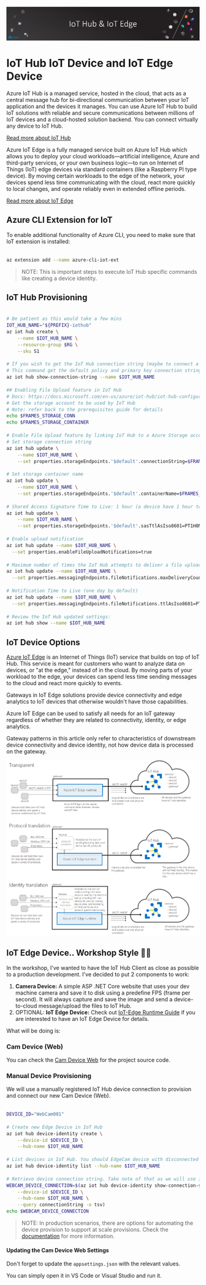 ![banner](assets/banner.png)

# IoT Hub IoT Device and IoT Edge Device

Azure IoT Hub is a managed service, hosted in the cloud, that acts as a central message hub for bi-directional 
communication between your IoT application and the devices it manages. You can use Azure IoT Hub to build 
IoT solutions with reliable and secure communications between millions of IoT devices and a cloud-hosted 
solution backend. You can connect virtually any device to IoT Hub.

[Read more about IoT Hub](https://docs.microsoft.com/en-us/azure/iot-hub/about-iot-hub)

Azure IoT Edge is a fully managed service built on Azure IoT Hub which allows you to deploy your cloud workloads—artificial intelligence, Azure and third-party services, or your own business logic—to run on Internet of Things (IoT) edge devices via standard containers (like a Raspberry PI type device). By moving certain workloads to the edge of the network, your devices spend less time communicating with the cloud, react more quickly to local changes, and operate reliably even in extended offline periods.

[Read more about IoT Edge](https://azure.microsoft.com/en-us/services/iot-edge/)

## Azure CLI Extension for IoT

To enable additional functionality of Azure CLI, you need to make sure that IoT extension is installed:

```bash

az extension add --name azure-cli-iot-ext

```

>NOTE: This is important steps to execute IoT Hub specific commands like creating a device identity.

## IoT Hub Provisioning

```bash

# Be patient as this would take a few mins
IOT_HUB_NAME="${PREFIX}-iothub"
az iot hub create \
    --name $IOT_HUB_NAME \
    --resource-group $RG \
    --sku S1

# If you wish to get the IoT Hub connection string (maybe to connect a Device Explorer to it) use the following:
# This command get the default policy and primary key connection string
az iot hub show-connection-string --name $IOT_HUB_NAME

## Enabling File Upload feature in IoT Hub
# Docs: https://docs.microsoft.com/en-us/azure/iot-hub/iot-hub-configure-file-upload-cli
# Get the storage account to be used by IoT Hub
# Note: refer back to the prerequisites guide for details
echo $FRAMES_STORAGE_CONN
echo $FRAMES_STORAGE_CONTAINER

# Enable File Upload feature by linking IoT Hub to a Azure Storage account.
# Set storage connection string
az iot hub update \
    --name $IOT_HUB_NAME \
    --set properties.storageEndpoints.'$default'.connectionString=$FRAMES_STORAGE_CONN

# Set storage container name
az iot hub update \
    --name $IOT_HUB_NAME \
    --set properties.storageEndpoints.'$default'.containerName=$FRAMES_STORAGE_CONTAINER

# Shared Access Signature Time to Live: 1 hour (a device have 1 hour to upload or the temp key will expire)
az iot hub update \
    --name $IOT_HUB_NAME \
    --set properties.storageEndpoints.'$default'.sasTtlAsIso8601=PT1H0M0S

# Enable upload notification
az iot hub update --name $IOT_HUB_NAME \
  --set properties.enableFileUploadNotifications=true

# Maximum number of times the IoT Hub attempts to deliver a file upload notification. Set to 10 by default
az iot hub update --name $IOT_HUB_NAME \
  --set properties.messagingEndpoints.fileNotifications.maxDeliveryCount=100

# Notification Time to Live (one day by default)
az iot hub update --name $IOT_HUB_NAME \
  --set properties.messagingEndpoints.fileNotifications.ttlAsIso8601=PT1H0M0S

# Review the IoT Hub updated settings:
az iot hub show --name $IOT_HUB_NAME

```

## IoT Device Options

[Azure IoT Edge](https://docs.microsoft.com/en-us/azure/iot-edge/) is an Internet of Things (IoT) service that builds on top of IoT Hub. This service is meant for customers who want to analyze data on devices, or "at the edge," instead of in the cloud. By moving parts of your workload to the edge, your devices can spend less time sending messages to the cloud and react more quickly to events.

Gateways in IoT Edge solutions provide device connectivity and edge analytics to IoT devices that otherwise wouldn't have those capabilities.

Azure IoT Edge can be used to satisfy all needs for an IoT gateway regardless of whether they are related to connectivity, identity, or edge analytics.

Gateway patterns in this article only refer to characteristics of downstream device connectivity and device identity, not how device data is processed on the gateway.

![iot-edge-gateway](assets/edge-as-gateway.png)

## IoT Edge Device.. Workshop Style 🐱‍👓

In the workshop, I've wanted to have the IoT Hub Client as close as possible to a production development. I've decided to put 2 components to work:

1. **Camera Device:** A simple ASP .NET Core website that uses your dev machine camera and save it to disk using a predefine FPS (frame per second). It will always capture and save the image and send a device-to-cloud message/upload the files to IoT Hub.
2. OPTIONAL: **IoT Edge Device:** Check out [IoT-Edge Runtime Guide](IOT-EDGE.md) if you are interested to have an IoT Edge Device for details.

What will be doing is:

### Cam Device (Web)

You can check the [Cam Device Web](../../src/iot/Cam.Device.Web) for the project source code. 

### Manual Device Provisioning

We will use a manually registered IoT Hub device connection to provision and connect our new Cam Device (Web).

```bash

DEVICE_ID="WebCam001"

# Create new Edge Device in IoT Hub
az iot hub device-identity create \
    --device-id $DEVICE_ID \
    --hub-name $IOT_HUB_NAME

# List devices in IoT Hub. You should EdgeCam device with disconnected state
az iot hub device-identity list --hub-name $IOT_HUB_NAME

# Retrieve device connection string. Take note of that as we will use it during the runtime provisioning
WEBCAM_DEVICE_CONNECTION=$(az iot hub device-identity show-connection-string \
    --device-id $DEVICE_ID \
    --hub-name $IOT_HUB_NAME \
    --query connectionString -o tsv)
echo $WEBCAM_DEVICE_CONNECTION

```

>NOTE: In production scenarios, there are options for automating the device provision to support at scale provisions. Check the [documentation](https://docs.microsoft.com/en-us/azure/iot-hub/iot-hub-automatic-device-management-cli) for more information.

#### Updating the Cam Device Web Settings

Don't forget to update the  ```appsettings.json``` with the relevant values.

You can simply open it in VS Code or Visual Studio and run it.
